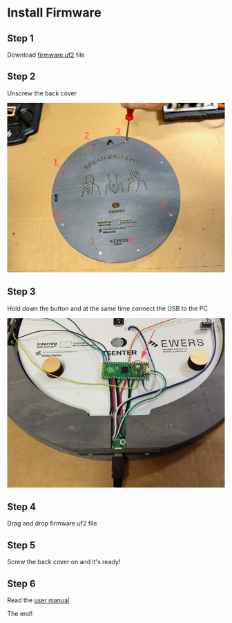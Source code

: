 # Install Firmware

## Step 1

Download [firmware.uf2](./firmware.uf2) file

## Step 2

Unscrew the back cover

![Unscrew the back cover](../img/avamine-01.jpg)

## Step 3

Hold down the button and at the same time connect the USB to the PC

![Button](../img/nupp-01.jpg)

## Step 4

Drag and drop firmware.uf2 file

## Step 5

Screw the back cover on and it's ready!

## Step 6

Read the [user manual](https://raw.githubusercontent.com/taunoe/breathing-light/refs/heads/main/img/ENG_kasutusjuhend.pdf).

The end!

